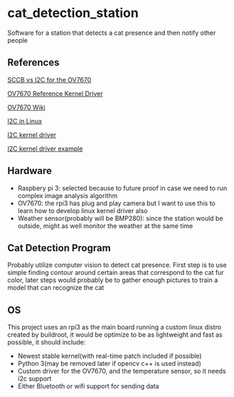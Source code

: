 # cat_detection_station

Software for a station that detects a cat presence and then notify other people

## References

[SCCB vs I2C for the OV7670](http://e2e.ti.com/support/processors/f/791/t/6092?SCCB-vs-I2C)

[OV7670 Reference Kernel Driver](https://elixir.bootlin.com/linux/v4.1/source/drivers/media/i2c/ov7670.c)

[OV7670 Wiki](https://wiki.epfl.ch/prsoc/ov7670)

[I2C in Linux](https://elinux.org/Interfacing_with_I2C_Devices)

[I2C kernel driver](https://bootlin.com/pub/conferences/2018/elc/opdenacker-kernel-programming-device-model-i2c/kernel-programming-device-model-i2c.pdf)

[I2C kernel driver example](https://www.kernel.org/doc/Documentation/i2c/dev-interface)

## Hardware

- Raspbery pi 3: selected because to future proof in case we need to run complex image analysis algorithm
- OV7670: the rpi3 has plug and play camera but I want to use this to learn how to develop linux kernel driver also
- Weather sensor(probably will be BMP280): since the station would be outside, might as well monitor the weather at the same time

## Cat Detection Program

Probably utilize computer vision to detect cat presence. First step is to use simple finding contour around certain areas that correspond to the cat fur color, later steps would probably be to gather enough pictures to train a model that can recognize the cat

## OS

This project uses an rpi3 as the main board running a custom linux distro created by buildroot, it would be optimize to be as lightweight and fast as possible, it should include:

- Newest stable kernel(with real-time patch included if possible)
- Python 3(may be removed later if opencv c++ is used instead)
- Custom driver for the OV7670, and the temperature sensor, so it needs i2c support
- Either Bluetooth or wifi support for sending data